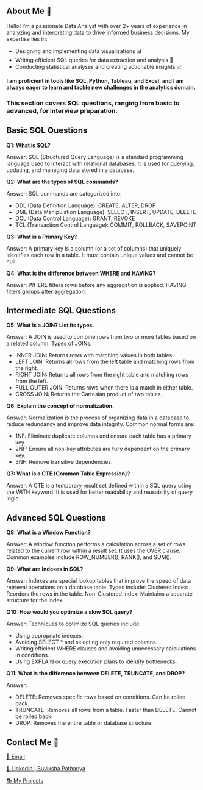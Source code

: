 ## About Me 👋

Hello! I’m a passionate Data Analyst with over 2+ years of experience in analyzing and interpreting data to drive informed business decisions. My expertise lies in:

- Designing and implementing data visualizations 📊
- Writing efficient SQL queries for data extraction and analysis 🧠
- Conducting statistical analyses and creating actionable insights 📈

**I am proficient in tools like SQL, Python, Tableau, and Excel, and I am always eager to learn and tackle new challenges in the analytics domain.**

### This section covers SQL questions, ranging from basic to advanced, for interview preparation.

## Basic SQL Questions

**Q1: What is SQL?**

Answer: SQL (Structured Query Language) is a standard programming language used to interact with relational databases. It is used for querying, updating, and managing data stored in a database.

**Q2: What are the types of SQL commands?**

Answer: SQL commands are categorized into:
  - DDL (Data Definition Language): CREATE, ALTER, DROP
  - DML (Data Manipulation Language): SELECT, INSERT, UPDATE, DELETE
  - DCL (Data Control Language): GRANT, REVOKE
  - TCL (Transaction Control Language): COMMIT, ROLLBACK, SAVEPOINT

**Q3: What is a Primary Key?**

Answer: A primary key is a column (or a set of columns) that uniquely identifies each row in a table. It must contain unique values and cannot be null.

**Q4: What is the difference between WHERE and HAVING?**

Answer: WHERE filters rows before any aggregation is applied.
HAVING filters groups after aggregation.

## Intermediate SQL Questions

**Q5: What is a JOIN? List its types.**

Answer: A JOIN is used to combine rows from two or more tables based on a related column. Types of JOINs:
  - INNER JOIN: Returns rows with matching values in both tables.
  - LEFT JOIN: Returns all rows from the left table and matching rows from the right.
  - RIGHT JOIN: Returns all rows from the right table and matching rows from the left.
  - FULL OUTER JOIN: Returns rows when there is a match in either table.
  - CROSS JOIN: Returns the Cartesian product of two tables.

**Q6: Explain the concept of normalization.**

Answer: Normalization is the process of organizing data in a database to reduce redundancy and improve data integrity. Common normal forms are:
  - 1NF: Eliminate duplicate columns and ensure each table has a primary key.
  - 2NF: Ensure all non-key attributes are fully dependent on the primary key.
  - 3NF: Remove transitive dependencies.
    
**Q7: What is a CTE (Common Table Expression)?**

Answer: A CTE is a temporary result set defined within a SQL query using the WITH keyword. It is used for better readability and reusability of query logic.

## Advanced SQL Questions

**Q8: What is a Window Function?**

Answer: A window function performs a calculation across a set of rows related to the current row within a result set. It uses the OVER clause. Common examples include ROW_NUMBER(), RANK(), and SUM().

**Q9: What are Indexes in SQL?**

Answer: Indexes are special lookup tables that improve the speed of data retrieval operations on a database table. Types include:
Clustered Index: Reorders the rows in the table.
Non-Clustered Index: Maintains a separate structure for the index.

**Q10: How would you optimize a slow SQL query?**

Answer: Techniques to optimize SQL queries include:
- Using appropriate indexes.
- Avoiding SELECT * and selecting only required columns.
- Writing efficient WHERE clauses and avoiding unnecessary calculations in conditions.
- Using EXPLAIN or query execution plans to identify bottlenecks.
  
**Q11: What is the difference between DELETE, TRUNCATE, and DROP?**

Answer:
- DELETE: Removes specific rows based on conditions. Can be rolled back.
- TRUNCATE: Removes all rows from a table. Faster than DELETE. Cannot be rolled back.
- DROP: Removes the entire table or database structure.
  
## Contact Me 🤝
 [📧 Email](mailto:suvikshapathariya45@gmail.com)

[🎯 LinkedIn | Suviksha Pathariya](https://www.linkedin.com/in/suviksha-pathariya/)

[📚 My Projects](https://github.com/Suvikshapathariya93?tab=repositories)
